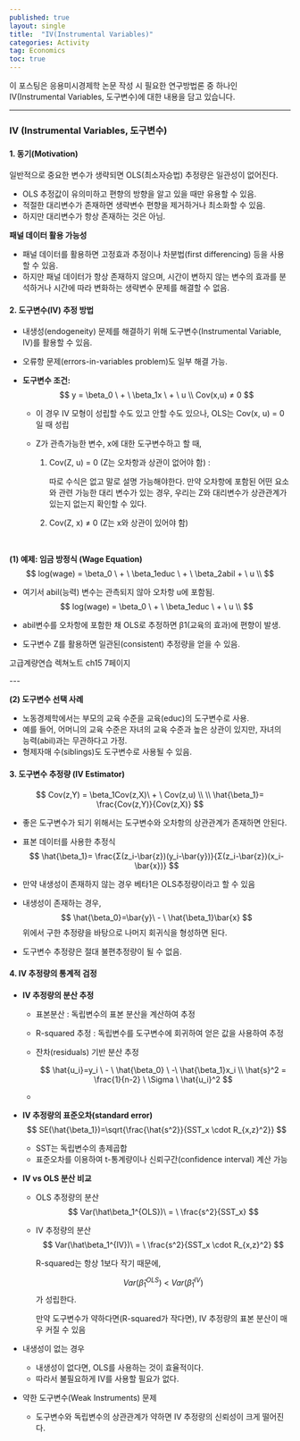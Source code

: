 ```yaml
---
published: true
layout: single
title:  "IV(Instrumental Variables)"
categories: Activity
tag: Economics
toc: true
---
```


이 포스팅은 응용미시경제학 논문 작성 시 필요한 연구방법론 중 하나인 IV(Instrumental Variables, 도구변수)에 대한 내용을 담고 있습니다.

---

### IV (Instrumental Variables, 도구변수)

#### 1. 동기(Motivation)

일반적으로 중요한 변수가 생략되면 OLS(최소자승법) 추정량은 일관성이 없어진다.

- OLS 추정값이 유의미하고 편향의 방향을 알고 있을 때만 유용할 수 있음.
- 적절한 대리변수가 존재하면 생략변수 편향을 제거하거나 최소화할 수 있음.
- 하지만 대리변수가 항상 존재하는 것은 아님.

**패널 데이터 활용 가능성**

- 패널 데이터를 활용하면 고정효과 추정이나 차분법(first differencing) 등을 사용할 수 있음.
- 하지만 패널 데이터가 항상 존재하지 않으며, 시간이 변하지 않는 변수의 효과를 분석하거나 시간에 따라 변화하는 생략변수 문제를 해결할 수 없음.



#### 2. 도구변수(IV) 추정 방법

- 내생성(endogeneity) 문제를 해결하기 위해 도구변수(Instrumental Variable, IV)를 활용할 수 있음.

- 오류항 문제(errors-in-variables problem)도 일부 해결 가능.

- **도구변수 조건:**
  $$
  y = \beta_0 \ + \ \beta_1x \ + \ u \\ 
  Cov(x,u) ≠ 0
  $$

  - 이 경우 IV 모형이 성립할 수도 있고 안할 수도 있으나, OLS는 Cov(x, u) = 0일 때 성립

  - Z가 관측가능한 변수, x에 대한 도구변수하고 할 때,

    1. Cov(Z, u) = 0 (Z는 오차항과 상관이 없어야 함) : 

       따로 수식은 없고 말로 설명 가능해야한다. 만약 오차항에 포함된 어떤 요소와 관련 가능한 대리 변수가 있는 경우, 우리는 Z와 대리변수가 상관관계가 있는지 없는지 확인할 수 있다.

    2. Cov(Z, x) ≠ 0  (Z는 x와 상관이 있어야 함) 

​			

**(1) 예제: 임금 방정식 (Wage Equation)**
$$
log(wage) = \beta_0 \ + \ \beta_1educ \ + \ \beta_2abil + \ u \\
$$

- 여기서 abil(능력) 변수는 관측되지 않아 오차항 u에 포함됨.
  $$
  log(wage) = \beta_0 \ + \ \beta_1educ \ + \ u \\
  $$

- abil변수를 오차항에 포함한 채 OLS로 추정하면 β1(교육의 효과)에 편향이 발생.

- 도구변수 Z를 활용하면 일관된(consistent) 추정량을 얻을 수 있음.



고급계량연습 렉쳐노트 ch15 7페이지

\---

**(2) 도구변수 선택 사례**

- 노동경제학에서는 부모의 교육 수준을 교육(educ)의 도구변수로 사용.
- 예를 들어, 어머니의 교육 수준은 자녀의 교육 수준과 높은 상관이 있지만, 자녀의 능력(abil)과는 무관하다고 가정.
- 형제자매 수(siblings)도 도구변수로 사용될 수 있음.



#### 3. 도구변수 추정량 (IV Estimator)

$$
Cov(z,Y) = \beta_1Cov(z,X)\ + \ Cov(z,u) \\ \\
\hat{\beta_1}= \frac{Cov(z,Y)}{Cov(z,X)}
$$



- 좋은 도구변수가 되기 위해서는 도구변수와 오차항의 상관관계가 존재하면 안된다.

- 표본 데이터를 사용한 추정식
  $$
  \hat{\beta_1}= \frac{Σ(z_i-\bar{z})(y_i-\bar{y})}{Σ(z_i-\bar{z})(x_i-\bar{x})}
  $$
  

- 만약 내생성이 존재하지 않는 경우 베타1은 OLS추정량이라고 할 수 있음

  

- 내생성이 존재하는 경우,
  $$
  \hat{\beta_0}=\bar{y}\ - \ \hat{\beta_1}\bar{x}
  $$
  위에서 구한 추정량을 바탕으로 나머지 회귀식을 형성하면 된다.

  

- 도구변수 추정량은 절대 불편추정량이 될 수 없음.



#### 4. IV 추정량의 통계적 검정

- **IV 추정량의 분산 추정**

  - 표본분산 : 독립변수의 표본 분산을 계산하여 추정

  - R-squared 추정 : 독립변수를 도구변수에 회귀하여 얻은 값을 사용하여 추정

  - 잔차(residuals) 기반 분산 추정

    
    $$
    \hat{u_i}=y_i \ - \ \hat{\beta_0} \ -\ \hat{\beta_1}x_i
    \\
    \hat{s}^2 = \frac{1}{n-2} \ \Sigma \ \hat{u_i}^2
    $$

  - 

  

- **IV 추정량의 표준오차(standard error)**
  $$
  SE(\hat{\beta_1})=\sqrt{\frac{\hat{s^2}}{SST_x \cdot R_{x,z}^2}}
  $$

  - SST는 독립변수의 총제곱합
  - 표준오차를 이용하여 t-통계량이나 신뢰구간(confidence interval) 계산 가능



- **IV vs OLS 분산 비교**

  - OLS 추정량의 분산
    $$
    Var(\hat\beta_1^{OLS})\ = \ \frac{s^2}{SST_x}
    $$
    

  - IV 추정량의 분산
    $$
    Var(\hat\beta_1^{IV})\ = \ \frac{s^2}{SST_x \cdot R_{x,z}^2}
    $$
    

    R-squared는 항상 1보다 작기 때문에,

    
    $$
    Var(\hat\beta_1^{OLS}) \ < \ Var(\hat\beta_1^{IV})
    $$
    가 성립한다.

    만약 도구변수가 약하다면(R-squared가 작다면), IV 추정량의 표본 분산이 매우 커질 수 있음 

    

- 내생성이 없는 경우

  - 내생성이 없다면, OLS를 사용하는 것이 효율적이다.
  - 따라서 불필요하게 IV를 사용할 필요가 없다.

  

- 약한 도구변수(Weak Instruments) 문제

  - 도구변수와 독립변수의 상관관계가 약하면 IV 추정량의 신뢰성이 크게 떨어진다.

  

  

  
